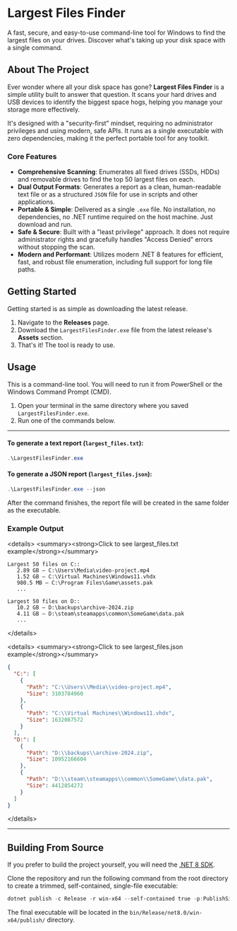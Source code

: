 # Largest Files Finder

A fast, secure, and easy-to-use command-line tool for Windows to find the largest files on your drives. Discover what's taking up your disk space with a single command.

## About The Project

Ever wonder where all your disk space has gone? **Largest Files Finder** is a simple utility built to answer that question. It scans your hard drives and USB devices to identify the biggest space hogs, helping you manage your storage more effectively.

It's designed with a "security-first" mindset, requiring no administrator privileges and using modern, safe APIs. It runs as a single executable with zero dependencies, making it the perfect portable tool for any toolkit.

### Core Features

  * **Comprehensive Scanning**: Enumerates all fixed drives (SSDs, HDDs) and removable drives to find the top 50 largest files on each.
  * **Dual Output Formats**: Generates a report as a clean, human-readable text file or as a structured `JSON` file for use in scripts and other applications.
  * **Portable & Simple**: Delivered as a single `.exe` file. No installation, no dependencies, no .NET runtime required on the host machine. Just download and run.
  * **Safe & Secure**: Built with a "least privilege" approach. It does not require administrator rights and gracefully handles "Access Denied" errors without stopping the scan.
  * **Modern and Performant**: Utilizes modern .NET 8 features for efficient, fast, and robust file enumeration, including full support for long file paths.

## Getting Started

Getting started is as simple as downloading the latest release.

1.  Navigate to the **Releases** page.
2.  Download the `LargestFilesFinder.exe` file from the latest release's **Assets** section.
3.  That's it\! The tool is ready to use.

## Usage

This is a command-line tool. You will need to run it from PowerShell or the Windows Command Prompt (CMD).

1.  Open your terminal in the same directory where you saved `LargestFilesFinder.exe`.
2.  Run one of the commands below.

-----

#### To generate a text report (`largest_files.txt`):

```powershell
.\LargestFilesFinder.exe
```

#### To generate a JSON report (`largest_files.json`):

```powershell
.\LargestFilesFinder.exe --json
```

After the command finishes, the report file will be created in the same folder as the executable.

### Example Output

\<details\>
\<summary\>\<strong\>Click to see largest\_files.txt example\</strong\>\</summary\>

```text
Largest 50 files on C::
   2.89 GB – C:\Users\Media\video-project.mp4
   1.52 GB – C:\Virtual Machines\Windows11.vhdx
   980.5 MB – C:\Program Files\Game\assets.pak
   ...

Largest 50 files on D::
   10.2 GB – D:\backups\archive-2024.zip
   4.11 GB – D:\steam\steamapps\common\SomeGame\data.pak
   ...
```

\</details\>

\<details\>
\<summary\>\<strong\>Click to see largest\_files.json example\</strong\>\</summary\>

```json
{
  "C:": [
    {
      "Path": "C:\\Users\\Media\\video-project.mp4",
      "Size": 3103784960
    },
    {
      "Path": "C:\\Virtual Machines\\Windows11.vhdx",
      "Size": 1632087572
    }
  ],
  "D:": [
    {
      "Path": "D:\\backups\\archive-2024.zip",
      "Size": 10952166604
    },
    {
      "Path": "D:\\steam\\steamapps\\common\\SomeGame\\data.pak",
      "Size": 4412854272
    }
  ]
}
```

\</details\>

-----

## Building From Source

If you prefer to build the project yourself, you will need the [.NET 8 SDK](https://dotnet.microsoft.com/download/dotnet/8.0).

Clone the repository and run the following command from the root directory to create a trimmed, self-contained, single-file executable:

```powershell
dotnet publish -c Release -r win-x64 --self-contained true -p:PublishSingleFile=true -p:PublishTrimmed=true
```

The final executable will be located in the `bin/Release/net8.0/win-x64/publish/` directory.
